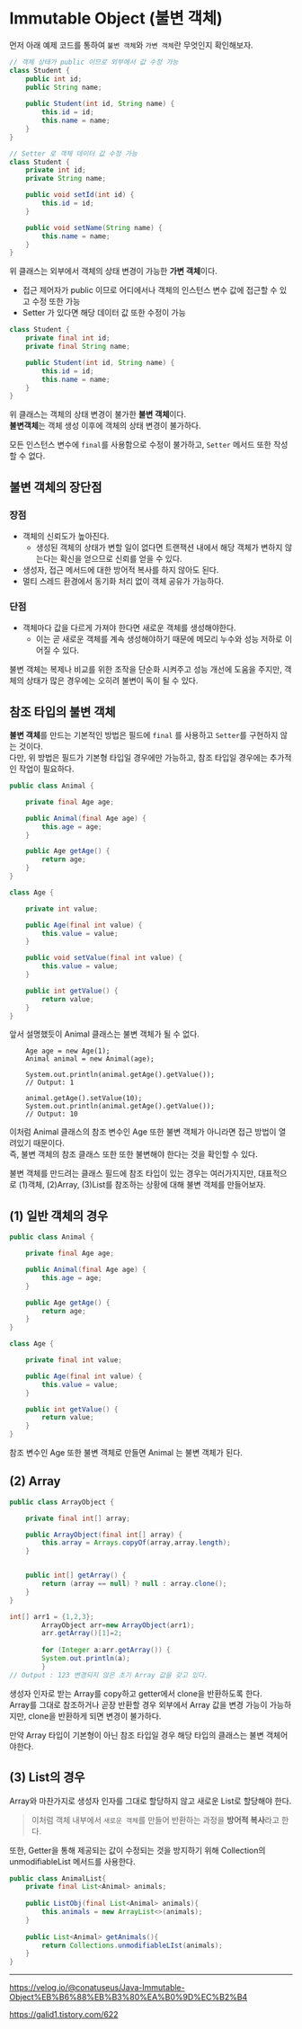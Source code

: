 # Immutable Object (불변 객체)

먼저 아래 예제 코드를 통하여 `불변 객체`와 `가변 객체`란 무엇인지 확인해보자.

```java
// 객체 상태가 public 이므로 외부에서 값 수정 가능
class Student {
    public int id;
    public String name;
    
    public Student(int id, String name) {
        this.id = id;
        this.name = name;
    }
}

// Setter 로 객체 데이터 값 수정 가능
class Student {
    private int id;
    private String name;

    public void setId(int id) {
        this.id = id;
    }

    public void setName(String name) {
        this.name = name;
    }
}
```
위 클래스는 외부에서 객체의 상태 변경이 가능한 **가변 객체**이다.
- 접근 제어자가 public 이므로 어디에서나 객체의 인스턴스 변수 값에 접근할 수 있고 수정 또한 가능
- Setter 가 있다면 해당 데이터 값 또한 수정이 가능

```java
class Student {
    private final int id;
    private final String name;

    public Student(int id, String name) {
        this.id = id;
        this.name = name;
    }
}
```
위 클래스는 객체의 상태 변경이 불가한 **불변 객체**이다.<br/>
**불변객체**는 객체 생성 이후에 객체의 상태 변경이 불가하다.

모든 인스턴스 변수에 `final`를 사용함으로 수정이 불가하고, `Setter` 메서드 또한 작성할 수 없다.

## 불변 객체의 장단점
### 장점
- 객체의 신뢰도가 높아진다.
    - 생성된 객체의 상태가 변할 일이 없다면 트랜잭션 내에서 해당 객체가 변하지 않는다는 확신을 얻으므로 신뢰를 얻을 수 있다.
- 생성자, 접근 메서드에 대한 방어적 복사를 하지 않아도 된다.
- 멀티 스레드 환경에서 동기화 처리 없이 객체 공유가 가능하다. 

### 단점
- 객체마다 값을 다르게 가져야 한다면 새로운 객체를 생성해야한다.
    - 이는 곧 새로운 객체를 계속 생성해야하기 때문에 메모리 누수와 성능 저하로 이어질 수 있다.
    
불변 객체는 복제나 비교를 위한 조작을 단순화 시켜주고 성능 개선에 도움을 주지만, 객체의 상태가 많은 경우에는 오히려 불변이 독이 될 수 있다.

## 참조 타입의 불변 객체
**불변 객체**를 만드는 기본적인 방법은 필드에 `final` 를 사용하고 `Setter`를 구현하지 않는 것이다.<br/>
다만, 위 방법은 필드가 기본형 타입일 경우에만 가능하고, 참조 타입일 경우에는 추가적인 작업이 필요하다.

```java
public class Animal {

    private final Age age;

    public Animal(final Age age) {
        this.age = age;
    }

    public Age getAge() {
        return age;
    }
}

class Age {

    private int value;

    public Age(final int value) {
        this.value = value;
    }

    public void setValue(final int value) {
        this.value = value;
    }

    public int getValue() {
        return value;
    }
}
```
앞서 설명했듯이 Animal 클래스는 불변 객체가 될 수 없다.

```
    Age age = new Age(1);
    Animal animal = new Animal(age);

    System.out.println(animal.getAge().getValue());
    // Output: 1

    animal.getAge().setValue(10);
    System.out.println(animal.getAge().getValue());
    // Output: 10
```

이처럼 Animal 클래스의 참조 변수인 Age 또한 불변 객체가 아니라면 접근 방법이 열려있기 때문이다.<br/>
즉, 불변 객체의 참조 클래스 또한 또한 불변해야 한다는 것을 확인할 수 있다.

불변 객체를 만드려는 클래스 필드에 참조 타입이 있는 경우는 여러가지지만, 대표적으로 (1)객체, (2)Array, (3)List를 참조하는 상황에 대해 불변 객체를 만들어보자.

## (1) 일반 객체의 경우

```java
public class Animal {

    private final Age age;

    public Animal(final Age age) {
        this.age = age;
    }

    public Age getAge() {
        return age;
    }
}

class Age {

    private final int value;

    public Age(final int value) {
        this.value = value;
    }

    public int getValue() {
        return value;
    }
}
```
참조 변수인 Age 또한 불변 객체로 만들면 Animal 는 불변 객체가 된다.

## (2) Array
```java
public class ArrayObject {

    private final int[] array;

    public ArrayObject(final int[] array) {
        this.array = Arrays.copyOf(array,array.length);
    }


    public int[] getArray() {
        return (array == null) ? null : array.clone();
    }
}
```
```java
int[] arr1 = {1,2,3};
        ArrayObject arr=new ArrayObject(arr1);
        arr.getArray()[1]=2;
    
        for (Integer a:arr.getArray()) {
        System.out.println(a);
        }
// Output : 123 변경되지 않은 초기 Array 값을 갖고 있다.
```
생성자 인자로 받는 Array를 copy하고 getter에서 clone을 반환하도록 한다.<br/>
Array를 그대로 참조하거나 곧장 반환할 경우 외부에서 Array 값을 변경 가능이 가능하지만, clone을 반환하게 되면 변경이 불가하다. 

만약 Array 타입이 기본형이 아닌 참조 타입일 경우 해당 타입의 클래스는 불변 객체어야한다.

## (3) List의 경우
Array와 마찬가지로 생성자 인자를 그대로 할당하지 않고 새로운 List로 할당해야 한다.<br/>
> 이처럼 객체 내부에서 `새로운 객체`를 만들어 반환하는 과정을 **방어적 복사**라고 한다.

또한, Getter을 통해 제공되는 값이 수정되는 것을 방지하기 위해 Collection의 unmodifiableList 메서드를 사용한다.
```java
public class AnimalList{
    private final List<Animal> animals;
    
    public ListObj(final List<Animal> animals){
        this.animals = new ArrayList<>(animals);
    }
    
    public List<Animal> getAnimals(){
        return Collections.unmodifiableLIst(animals);
    }
}
```

---
https://velog.io/@conatuseus/Java-Immutable-Object%EB%B6%88%EB%B3%80%EA%B0%9D%EC%B2%B4

https://galid1.tistory.com/622
